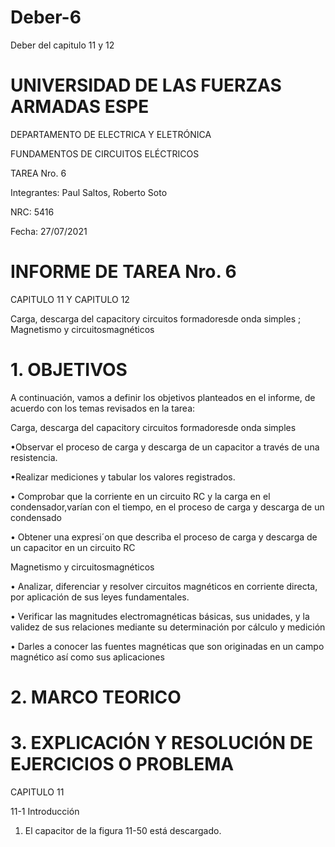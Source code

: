 # Deber-6

Deber del capitulo 11 y 12

# UNIVERSIDAD DE LAS FUERZAS ARMADAS ESPE 

DEPARTAMENTO DE ELECTRICA Y ELETRÓNICA 

 FUNDAMENTOS DE CIRCUITOS ELÉCTRICOS 

 TAREA Nro. 6

 Integrantes: Paul Saltos, Roberto Soto

 NRC: 5416

 Fecha: 27/07/2021

# INFORME DE TAREA Nro. 6

CAPITULO 11 Y CAPITULO 12

Carga, descarga del capacitory circuitos formadoresde onda simples ; Magnetismo y circuitosmagnéticos

# 1.	OBJETIVOS 

A continuación, vamos a definir los objetivos planteados en el informe, de acuerdo con los temas revisados en la tarea: 

Carga, descarga del capacitory circuitos formadoresde onda simples 

•Observar el proceso de carga y descarga de un capacitor a través de una resistencia. 

•Realizar mediciones y tabular los valores registrados. 

• Comprobar que la corriente en un circuito RC y la carga en el condensador,varían con el tiempo, en el proceso de carga y descarga de un condensado

• Obtener una expresi´on que describa el proceso de carga y descarga de un capacitor en un circuito RC

Magnetismo y circuitosmagnéticos

• Analizar, diferenciar y resolver circuitos magnéticos en corriente directa, por aplicación de sus leyes fundamentales.

• Verificar las magnitudes electromagnéticas básicas, sus unidades, y la validez de sus relaciones mediante su determinación por cálculo y medición

• Darles a conocer las fuentes magnéticas que son originadas en un campo magnético así como sus aplicaciones

# 2.	MARCO TEORICO 

# 3.	EXPLICACIÓN Y RESOLUCIÓN DE EJERCICIOS O PROBLEMA

CAPITULO 11

11-1 Introducción
1.	El capacitor de la figura 11-50 está descargado.
